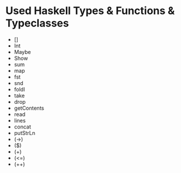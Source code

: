 # Used Haskell Types & Functions & Typeclasses

* []
* Int
* Maybe
* Show
* sum
* map
* fst
* snd
* foldl
* take
* drop
* getContents
* read
* lines
* concat
* putStrLn
* (->)
* ($)
* (+)
* (<=)
* (++)

